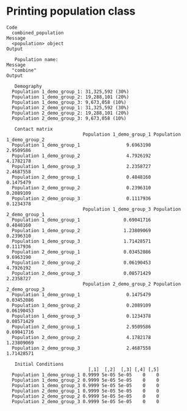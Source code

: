 # Printing population class

    Code
      combined_population
    Message
      <population> object
    Output
      
       Population name: 
    Message
      "combine"
    Output
      
       Demography 
      Population 1_demo_group_1: 31,325,592 (30%)
      Population 1_demo_group_2: 19,288,101 (20%)
      Population 1_demo_group_3: 9,673,058 (10%)
      Population 2_demo_group_1: 31,325,592 (30%)
      Population 2_demo_group_2: 19,288,101 (20%)
      Population 2_demo_group_3: 9,673,058 (10%)
      
       Contact matrix 
                                Population 1_demo_group_1 Population 1_demo_group_2
      Population 1_demo_group_1                 9.6963190                 2.9509586
      Population 1_demo_group_2                 4.7926192                 4.1782178
      Population 1_demo_group_3                 2.2358727                 2.4687558
      Population 2_demo_group_1                 0.4848160                 0.1475479
      Population 2_demo_group_2                 0.2396310                 0.2089109
      Population 2_demo_group_3                 0.1117936                 0.1234378
                                Population 1_demo_group_3 Population 2_demo_group_1
      Population 1_demo_group_1                0.69041716                 0.4848160
      Population 1_demo_group_2                1.23809069                 0.2396310
      Population 1_demo_group_3                1.71428571                 0.1117936
      Population 2_demo_group_1                0.03452086                 9.6963190
      Population 2_demo_group_2                0.06190453                 4.7926192
      Population 2_demo_group_3                0.08571429                 2.2358727
                                Population 2_demo_group_2 Population 2_demo_group_3
      Population 1_demo_group_1                 0.1475479                0.03452086
      Population 1_demo_group_2                 0.2089109                0.06190453
      Population 1_demo_group_3                 0.1234378                0.08571429
      Population 2_demo_group_1                 2.9509586                0.69041716
      Population 2_demo_group_2                 4.1782178                1.23809069
      Population 2_demo_group_3                 2.4687558                1.71428571
      
       Initial Conditions 
                                  [,1]  [,2]  [,3] [,4] [,5]
      Population 1_demo_group_1 0.9999 5e-05 5e-05    0    0
      Population 1_demo_group_2 0.9999 5e-05 5e-05    0    0
      Population 1_demo_group_3 0.9999 5e-05 5e-05    0    0
      Population 2_demo_group_1 0.9999 5e-05 5e-05    0    0
      Population 2_demo_group_2 0.9999 5e-05 5e-05    0    0
      Population 2_demo_group_3 0.9999 5e-05 5e-05    0    0


